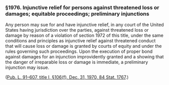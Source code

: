 ### §1976. Injunctive relief for persons against threatened loss or damages; equitable proceedings; preliminary injunctions ###

Any person may sue for and have injunctive relief, in any court of the United States having jurisdiction over the parties, against threatened loss or damage by reason of a violation of section 1972 of this title, under the same conditions and principles as injunctive relief against threatened conduct that will cause loss or damage is granted by courts of equity and under the rules governing such proceedings. Upon the execution of proper bond against damages for an injunction improvidently granted and a showing that the danger of irreparable loss or damage is immediate, a preliminary injunction may issue.

([Pub. L. 91–607, title I, §106(f), Dec. 31, 1970, 84 Stat. 1767](/statviewer.htm?volume=84&page=1767).)